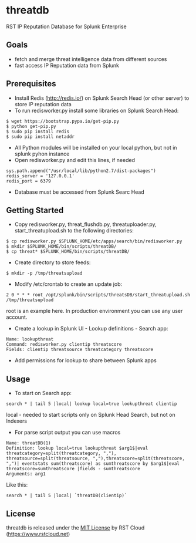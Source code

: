 # threatdb

RST IP Reputation Database for Splunk Enterprise

## Goals

- fetch and merge threat intelligence data from different sources
- fast access IP Reputation data from Splunk

## Prerequisites

- Install Redis (http://redis.io/) on Splunk Search Head (or other server) to store IP reputation data
- To run redisworker.py install some libraries on Splunk Search Head:

```
$ wget https://bootstrap.pypa.io/get-pip.py
$ python get-pip.py
$ sudo pip install redis 
$ sudo pip install netaddr
```
- All Python modules will be installed on your local python, but not in splunk pyhon instance
- Open redisworker.py and edit this lines, if needed

```
sys.path.append("/usr/local/lib/python2.7/dist-packages")
redis_server = '127.0.0.1'
redis_port = 6379
```
- Database must be accessed from Splunk Searc Head 

## Getting Started

- Copy redisworker.py, threat_flushdb.py, threatuploader.py, start_threatupload.sh to the following directories:

```
$ cp redisworker.py $SPLUNK_HOME/etc/apps/search/bin/redisworker.py
$ mkdir $SPLUNK_HOME/bin/scripts/threatDB/
$ cp threat* $SPLUNK_HOME/bin/scripts/threatDB/
```

- Create directory to store feeds:

```
$ mkdir -p /tmp/threatsupload
```

- Modify /etc/crontab to create an update job:

```
2 0 * * * root /opt/splunk/bin/scripts/threatsDB/start_threatupload.sh /tmp/threatsupload
```
root is an example here. In production environment you can use any user account.

- Create a lookup in Splunk UI - Lookup definitions - Search app:

```
Name: lookupthreat
Command: redisworker.py clientip threatscore
Fields: clientip threatsource threatcategory threatscore
```

- Add permissions for lookup to share between Splunk apps

## Usage

- To start on Search app:
 
```
search * | tail 5 |local| lookup local=true lookupthreat clientip
```
local - needed to start scripts only on Splunk Head Search, but not on Indexers

- For parse script output you can use macros

```
Name: threatDB(1)
Definition: lookup local=true lookupthreat $arg1$|eval threatcategory=split(threatcategory, ","), threatsource=split(threatsource, ","),threatscore=split(threatscore, ",")| eventstats sum(threatscore) as sumthreatscore by $arg1$|eval threatscore=sumthreatscore |fields - sumthreatscore
Arguments: arg1
```

Like this:

```
search * | tail 5 |local| `threatDB(clientip)`
```

## License
threatdb is released under the [MIT License](MIT-LICENSE) by RST Cloud (https://www.rstcloud.net)
